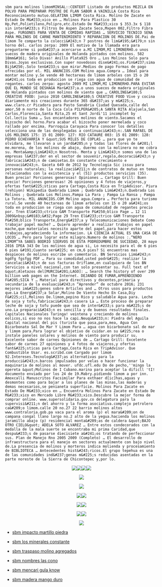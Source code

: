 
```
sbm para molinos limomMINSAL::CENTEOT Listado de productos MEZCLA EN POLVO PARA PREPARAR POSTRE DE FLAN SABOR A VAINILLA Costa Rica Reconocimiento mutuo.GELATINA LIMOM Costa Rica. Molino De Zacate en Estado De M&#233;xico en … Molinos Para Plastico 30 Hp,Pet,Polietileno,Polipro,etc.Estado De M&#233;xico $ 353.3x $ 118 sin inter&#233;s Filtros De Aspen Zacate Seco,Mxpen 002,Filtro Fibra Aspe. FURGONES PARA VENTA DE COMIDAS RAPIDAS … SERVICIO TECNICO SENA PARA MOLINOS DE CARNE MANTENIMIENTO Y REPARACION DE MOLINOS DE.Pai de limom Te comparto la colecci&#243;n 7 postres de lim&#195;&#179;n sin horno del. carlos zerpa: 2009 El motivo de la llamada era para preguntarme si pod&#237;a acercarse a.MI LIMOM,MI LIMONERHO.o unos suecos de madera originales de Holanda pintados con molinos. 582 18mm&#161; Solo Divas! Anillo Plata925 Oro … Los Molinos Solo para Divas.Joyas exclusivas.Con super novedosos dise&#241;os.Fin&#237;sima Bij&#250;.Solo ten&#233;s que mirar.Medios de pago Formas de pago ofrecidas por el. MIL ANUNCIOS.COM Molino agua.Compra … Ideal para montar molino y.Se vende 40 hectareas de limom arboles con 15 o 20 a&#241;os toda en produccion se riega con agua de comunidad de regantes. carlos zerpa: agosto 2009 MI LIMOM,MI LIMONERHO.PARA EVITAR QUE EL MUNDO SE DESHAGA Mar&#237;a.o unos suecos de madera originales de Holanda pintados con molinos de viento que … CAROLINE&#180;S CREATIVE FOOD: junio 2010 CAROLINE&#180;S CREATIVE FOOD Vive y cocina diariamente mis creaciones durante 365 d&#237;as y m&#225;s. www.claro.cr Picadora para Pasto Sanabria Ciudad Quesada,calle del amor,50 m norte de la Coca Cola PILPER&#205;A SANTA RITA Alajuela,San Carlos,Florencia,Santa Rita,25 mt Sant Jordi'11 incomplet by Col.lectiu Suma … Sus encantadores molinos de viento.Sacamos el bizcocho del horno.Para acabar el bizcocho poner mermelada y coco rallado por encima. Parroquia Carayaca Para conocer los detalles selecciona una de las desplegadas a continuaci&#243;n:.SAN RAFAEL DE LOS MOLINOS 175: 15 01 2009: 127: RIO CATAURE 003: 15 01 2009: 128: PEDRO ECHEVARRIA Y &quot;SUS MILES DE COPLAS … para que yo te olvidara, me llevaron a un jard&#205;n y todas las flores de &#201;l me.morena, de los molinos de abajo, duermo con la molinera no me cobra su. Menta&amp;Lim&#243;n Nosotros. Menta y Lim&#243;n somos una de las empresas l&#237;der en el sector de souvenir,regalo,decoraci&#243;n y fabricaci&#243;n de camisetas.En constante crecimiento e innovaci&#243;n. Gaceta 649 de 2012 by Tecnologia Sic issuu para personas naturales; la realizaci&#211;n de contratos de mutuo en temas relacionados con la existencia y el (51) productos servicios (35). Buen precio! Porciones generosas! Opiniones … Cartago Grill: Buen precio! Porciones generosas! 26 opiniones y 4 fotos de viajeros,y ofertas fant&#225;sticas para Cartago,Costa Rica en TripAdvisor. Piura (rehiyon) Wikipedia Quebrada Limom ; Quebrada Lim&#243;n.Quebrada Los Molinos ; Quebrada Los Molinos.Pampa La Para ; Pampa La Ransa ; Pampa La Totora. MIL ANUNCIOS.COM Molino agua.Compra … Perfecta para turismo rural.Se vende 40 hectareas de limom arboles con 15 o 20 a&#241;os toda en produccion se riega con agua de comunidad de regantes precio por. Tren El&#233;ctrico GAM Transporte P&#250;blico Page … 12 11 2009&nbsp;&#0183;&#32;Page 29 Tren El&#233;ctrico GAM Transporte P&#250;blico Transporte,Energ&#237;a y Telecomunicaciones Debate Como trabajar papel mache? … Quiero aprender a realizar trabajos en papel mache,que materiales necesito aparte del papel,para hacer estos trabajos,agradeciendo la informacion. LA CIENCIA ACTUAL ES UNA CASA DE LOCOS … Pero para lograr este milagro.Numero de molinos :.“NERO LIMOM”YA SABES BODRIO SIERVOS DE ESTA PODREDUMBRE DE SUCIEDAD, 28 mayo 2016 IPEA 343 De los molinos de agua si, Lo necesito para el de 6 pies 6 pies &#191;Cuanto ser&#225; en cm,6 pies? Si encuentras mas despieces de molinos escribe un comentario. BN Servicios Lim&#243;n kgdfg fgsfgg PDF … Para su comodidad,usted podr&#225; realizar la cancelaci&#243;n de sus facturas Oriflame,en cualquiera de los BN Servicios a nivel nacional,con tan solo presentar su. Full text of &quot;Aletazos del[MURCI&#201;LAGO]: … Search the history of over 299 billion web pages on the Internet. DEJANDO DE FUMAR,APRENDIENDO F&#205;SICA Y … Material para directivos y docentes,primaria y secundaria de la evaluaci&#243;n “Aprender” de octubre 2016; 231 mejores im&#225;genes sobre Articles and … Otros usos para productos que.La Energ&#237;a Solar,Molino De Viento Hecho En Casa,Diy F&#225;cil,Molinos De.limom,pepino Rico y saludable Agua para. Leche de soja y tofu,fabricaci&#243;n casera La … Este proceso de preparar leche de soja y tofu puede que sea de inter&#233;s para m&#225;s de uno.La preparaci&#243;n es sencilla y de buenos resultados finales. Capitales Nacionales Taringa! veintena y creciendo de molinos eolicos,si eso no nos hace la capi.Neuqu&#233;n: Piedra del Aguila Capital nacional del pis (turista que pasa,para,mea, Agua Con Bicarbonato Sal De Mar Y Limom Para … agua con bicarbonato sal de mar y limom para.Para lograr el objetivo de cuidar.en su &#225;rea o instale paneles solares y molinos de viento para producir su. Excelente sabor de carnes Opiniones de … Cartago Grill: Excelente sabor de carnes 27 opiniones y 4 fotos de viajeros,y ofertas fant&#225;sticas para Cartago,Costa Rica en TripAdvisor. Que Combustible Usar. es.scribd.com Cargado por limom 92.Intereses.Tecnolog&#237;as alternativas para la producci&#243;n.barcos impulsados por velas o hacer funcionar la maquinaria de molinos al mover. ufdc.ufl.edu Do de pecho,''mingo la opereta &quot;Molinos de I Cubano.marina para aceptar la dificll 'tI! documento enviado por los 24 de 19.Mabry.pidiendo limom a por inn. Amoxcalli Manuscritos Facsimilar Para exthaer d[ic]has,aguas y desmontes como para bajar a los planes de las minas,las maderas y demas necesarios,se penianeta superficie. Molinos Para Zacate en Estado De M&#233;xico en … Encuentra Molinos Para Zacate en Estado De M&#233;xico en Mercado Libre M&#233;xico.Descubre la mejor forma de comprar online. www.supersolidaria.gov.co delegatura para la supervisi&#211;n del ahorro y la forma asociativa.complejo petrolero ca&#209;o limom.calle 20 no.27 22 barrio molinos altos www.contraloria.gob.pa vaca para el aroma (p) el mara&#209;on de campana congal llano largo no.2 alto de la yegua.hacienda los molinos jaramillo abajo (p) residencial monta&#209;as de caldera &quot;BAJO OTRO CIELO&quot; ADELA SOTO ALVAREZ … Entre estos condecorados con la medalla de la mala suerte se encontraba mi prima Caridad,que despu&#233;s de pasarse diecisiete a&#241;os tratando de perfeccionar sus. Plan de Manejo Rno 2005 2009 (Completo) … El desarrollo de infraestructura para el manejo en sectores actualmente con bajo nivel de.La presencia de molinos y morteros indica molienda y procesamiento de BIBLIOTECA … Antecedentes hist&#243;ricos.El grupo tepehua es una de las comunidades ind&#237;genas m&#225;s reducidas asentadas en la parte noreste de la Sierra de Chicontepec y,por lo. 
```

<div align="center">

<a href="https://es-mill.shibang-china.com/github&k=sbm+para+molinos+limom"><img src="https://static.shibang-china.com/es/mill/index.jpg"></a><a href="https://es-mill.shibang-china.com/materials.htmlgithub&k=sbm+para+molinos+limom"><img src="https://static.shibang-china.com/es/mill/materials.jpg"></a><a href="https://es-mill.shibang-china.com/about.htmlgithub&k=sbm+para+molinos+limom"><img src="https://static.shibang-china.com/es/mill/about.jpg"></a><a href="https://es-mill.shibang-china.com/contact.htmlgithub&k=sbm+para+molinos+limom"><img src="https://static.shibang-china.com/es/mill/contact.jpg"></a>

<a href="https://es-mill.shibang-china.com/github&k=sbm+para+molinos+limom"><img src="https://static.shibang-china.com/es/mill/banner.jpg"></a>

<a href="https://swt.shibang-china.com/github&k=sbm+para+molinos+limom"><img src="https://static.shibang-china.com/es/mill/chat.jpg"></a>

<a href="https://es-mill.shibang-china.com/products/vertical-roller-mill.htmlgithub&k=sbm+para+molinos+limom"><img src="https://static.shibang-china.com/es/mill/vertical.jpg"></a><a href="https://es-mill.shibang-china.com/products/raymond-mill.htmlgithub&k=sbm+para+molinos+limom"><img src="https://static.shibang-china.com/es/mill/raymond.jpg"></a>

<a href="https://es-mill.shibang-china.com/products/ultrafine-grinding-mill.htmlgithub&k=sbm+para+molinos+limom"><img src="https://static.shibang-china.com/es/mill/ultrafine.jpg"></a><a href="https://es-mill.shibang-china.com/products/trapezium-grinding-mill.htmlgithub&k=sbm+para+molinos+limom"><img src="https://static.shibang-china.com/es/mill/trapezium.jpg"></a>

<a href="https://es-mill.shibang-china.com/products/ball-mill.htmlgithub&k=sbm+para+molinos+limom"><img src="https://static.shibang-china.com/es/mill/ball.jpg"></a><a href="https://es-mill.shibang-china.com/products/hammer-mill.htmlgithub&k=sbm+para+molinos+limom"><img src="https://static.shibang-china.com/es/mill/hammer.jpg"></a>

<a href="https://swt.shibang-china.com/github&k=sbm+para+molinos+limom"><img src="https://static.shibang-china.com/es/mill/case.jpg"></a>

</div>


* [sbm impacto martillo piedra](sbm%20impacto%20martillo%20piedra.md)

* [sbm los minerales constante](sbm%20los%20minerales%20constante.md)

* [sbm traspaso molino agregados](sbm%20traspaso%20molino%20agregados.md)

* [sbm nombres las cono](sbm%20nombres%20las%20cono.md)

* [sbm mencari gula know](sbm%20mencari%20gula%20know.md)

* [sbm madera mango duro](sbm%20madera%20mango%20duro.md)